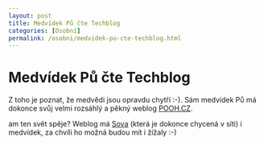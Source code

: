 ```yaml
---
layout: post
title: Medvídek Pů čte Techblog
categories: [Osobní]
permalink: /osobni/medvidek-pu-cte-techblog.html
---
```

# Medvídek Pů čte Techblog

Z toho je poznat, že medvědi jsou opravdu chytří :-). Sám medvídek Pů má dokonce svůj velmi rozsáhlý a pěkný weblog [POOH.CZ](http://www.pooh.cz/).

am ten svět spěje? Weblog má [Sova](http://www.sovavsiti.cz/weblog/) (která je dokonce chycená v síti) i medvídek, za chvíli ho možná budou mít i žížaly :-)

